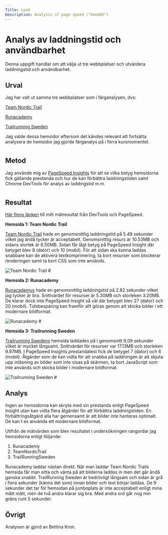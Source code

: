 ```yaml
---
Title: Load
Description: Analysis of page speed ("kmom05")
---
```


# Analys av laddningstid och användbarhet

Denna uppgift handlar om att välja ut tre webbplatser och utvärdera laddningstid och användbarhet.

## Urval

Jag har valt ut samma tre webbplatser som i färganalysen, dvs:

[Team Nordic Trail](https://teamnordictrail.se)

[Runacademy](https://runacademy.se)

[Trailrunning Sweden](https://trailrunningsweden.se)

Jag valde dessa hemsidor eftersom det kändes relevant att fortsätta analysera de hemsidor jag gjorde färganalys på i förra kursmomentet.
#

## Metod
Jag använde mig av [PageSpeed Insights](https://developers.google.com/speed/pagespeed/insights) för att se vilka betyg hemsidorna fick gällande prestanda och hur de kan förbättra laddningstiden samt Chrome DevTools för analys av laddingstid m.m.
#

## Resultat

[Här finns länken](https://docs.google.com/spreadsheets/d/e/2PACX-1vT_B0_fFl06I0u5B99ksfBQZB26GAA2MQgMGFfkh0j4dIieYxxI8OqlSrCbKCdmHMlHXS2RSq6oUgv-/pubhtml) till mitt mätresultat från DevTools och PageSpeed.


**Hemsida 1: Team Nordic Trail**

[Team Nordic Trail](https://teamnordictrail.se) hade en genomsnittlig laddningstid på 5.49 sekunder vilket jag ändå tycker är acceptabelt. Genomsnittlig resurs är 10.53MB och sidans storlek är 6.50MB. Sidan får lågt betyg på PageSpeed Insight där betyget blev 8 (dator) och 10 (mobil). För att sidan ska kunna laddas snabbare kan de aktivera textkomprimering, ta bort resurser som blockerar renderingen samt ta bort CSS som inte används.

<img src=../assets/img/tnt.png alt="Team Nordic Trail">  
#

**Hemsida 2: Runacademy**

[Runacademys](https://runacademy.se) hade en genomsnittlig laddningstid på 2.82 sekunder vilket jag tycker är bra. Snittvärdet för resurser är 5.30MB och storleken 3.20MB. De klarar dock inte PageSpeed Insight så väl där betyget blev 27 (dator) och 20 (mobil). Tidsbesparing kan framför allt göras genom att skicka bilder i ett modernare bildformat.

<img src=../assets/img/runacademy.png alt="Runacademy">  
#

**Hemsida 3: Trailrunning Sweden**

[Trailrunning Swedens](https://trailrunningsweden.se) hemsida laddades på i genomsnitt 9,09 sekunder vilket är mycket långsamt. Snittvärdet för resurser var 17.13MB och storleken 9.97MB. I PageSpeed Insights prestandatest fick de betyget 7 (dator) och 6 (mobil). Åtgärder som de kan vidta för att snabba på laddningen är att skjuta upp inläsning av bilder som inte visas på skärmen, ta bort JavaScript som inte används och skicka bilder i modernare bildformat.

<img src=../assets/img/trailrunningsweden.png alt="Trailrunning Sweden">  
#

## Analys

Ingen av hemsidorna kan skryta med sin prestanda enligt PageSpeed Insight utan kan vidta flera åtgärder för att förbättra laddningstiden. En förbättringsåtgärd alla har gemensamt är att bilder inte hanteras optimalt. De kan t ex använda ett modernare bildformat.

Utifrån de mätvärden som blev resultatet i undersökningen rangordar jag hemsidorna enligt följande:

1. Runacademy
2. TeamNordicTrail
3. TrailRunningSweden

Runacademy laddar nästan direkt. När man laddar Team Nordic Trails hemsida  får man sitta och vänta på att bilderna laddas in men det går ändå ganska snabbt. TrailRunning Sweden är bedrövligt långsam och sidan är grå i flera sekunder (känns det som) innan bilder och text börjar laddas. De 9 sekunder det tar för hemsidan på jumboplats är inte acceptabelt enligt mina mått mätt, men de två andra klarar sig bra. Med andra ord går nog min gräns runt 5 sekunder.

## Övrigt

Analysen är gjord av Bettina Kron.
